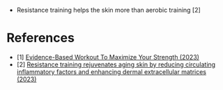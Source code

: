 - Resistance training helps the skin more than aerobic training [2]

# References
- [1] [Evidence-Based Workout To Maximize Your Strength (2023)](https://www.youtube.com/watch?v=nP04923o2iA)
- [2] [Resistance training rejuvenates aging skin by reducing circulating inflammatory factors and enhancing dermal extracellular matrices (2023)](https://www.nature.com/articles/s41598-023-37207-9)
